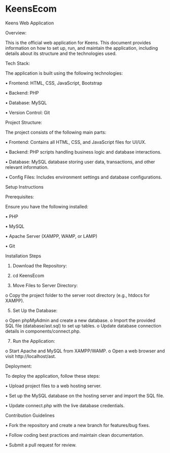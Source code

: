 # KeensEcom
Keens Web Application

Overview:

This is the official web application for Keens. This document provides information on how to set up, run, and maintain the application, including details about its structure and the technologies used.

Tech Stack:

The application is built using the following technologies:

•	Frontend: HTML, CSS, JavaScript, Bootstrap

•	Backend: PHP

•	Database: MySQL

•	Version Control: Git

Project Structure:

The project consists of the following main parts:

•	Frontend: Contains all HTML, CSS, and JavaScript files for UI/UX.

•	Backend: PHP scripts handling business logic and database interactions.

•	Database: MySQL database storing user data, transactions, and other relevant information.

•	Config Files: Includes environment settings and database configurations.

Setup Instructions

Prerequisites:

Ensure you have the following installed:

•	PHP

•	MySQL

•	Apache Server (XAMPP, WAMP, or LAMP)

•	Git

Installation Steps

1.	Download the Repository:

2.	cd KeensEcom

3.	Move Files to Server Directory:
   
o	Copy the project folder to the server root directory (e.g., htdocs for XAMPP).

5.	Set Up the Database:
   
o	Open phpMyAdmin and create a new database.
o	Import the provided SQL file (database/ast.sql) to set up tables.
o	Update database connection details in components/connect.php.

7.	Run the Application:
   
o	Start Apache and MySQL from XAMPP/WAMP.
o	Open a web browser and visit http://localhost/ast.

Deployment:

To deploy the application, follow these steps:

•	Upload project files to a web hosting server.

•	Set up the MySQL database on the hosting server and import the SQL file.

•	Update connect.php with the live database credentials.

Contribution Guidelines

•	Fork the repository and create a new branch for features/bug fixes.

•	Follow coding best practices and maintain clean documentation.

•	Submit a pull request for review.
